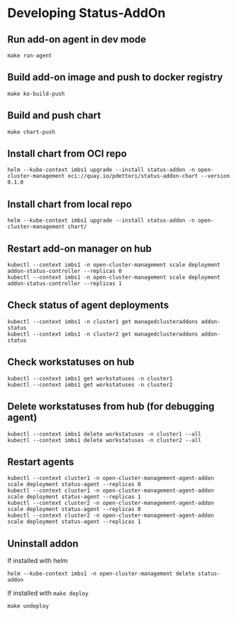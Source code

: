 # Developing Status-AddOn

## Run add-on agent in dev mode

```shell
make run-agent
```

## Build add-on image and push to docker registry

```shell
make ko-build-push
```

## Build and push chart

```shell
make chart-push
```

## Install chart from OCI repo

```shell
helm --kube-context imbs1 upgrade --install status-addon -n open-cluster-management oci://quay.io/pdettori/status-addon-chart --version 0.1.0
```

## Install chart from local repo

```shell
helm --kube-context imbs1 upgrade --install status-addon -n open-cluster-management chart/ 
```

## Restart add-on manager on hub

```shell
kubectl --context imbs1 -n open-cluster-management scale deployment addon-status-controller --replicas 0
kubectl --context imbs1 -n open-cluster-management scale deployment addon-status-controller --replicas 1
```

## Check status of agent deployments

```shell
kubectl --context imbs1 -n cluster1 get managedclusteraddons addon-status
kubectl --context imbs1 -n cluster2 get managedclusteraddons addon-status
```

## Check workstatuses on hub

```shell
kubectl --context imbs1 get workstatuses -n cluster1 
kubectl --context imbs1 get workstatuses -n cluster2
```

## Delete workstatuses from hub (for debugging agent)

```shell
kubectl --context imbs1 delete workstatuses -n cluster1 --all
kubectl --context imbs1 delete workstatuses -n cluster2 --all
```

## Restart agents

```shell
kubectl --context cluster1 -n open-cluster-management-agent-addon scale deployment status-agent --replicas 0
kubectl --context cluster1 -n open-cluster-management-agent-addon scale deployment status-agent --replicas 1
kubectl --context cluster2 -n open-cluster-management-agent-addon scale deployment status-agent --replicas 0
kubectl --context cluster2 -n open-cluster-management-agent-addon scale deployment status-agent --replicas 1
```

## Uninstall addon

If installed with helm

```shell
helm --kube-context imbs1 -n open-cluster-management delete status-addon
```

If installed with `make deploy`

```shell
make undeploy
```








